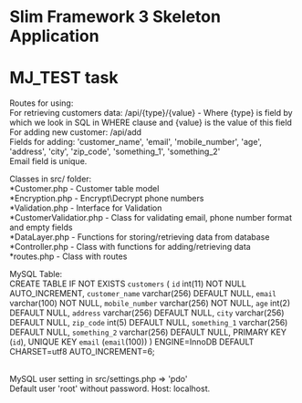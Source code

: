# Slim Framework 3 Skeleton Application
# MJ_TEST task

Routes for using:</br>
        For retrieving customers data: /api/{type}/{value} - Where {type} is field by which we look in SQL in WHERE clause and {value} is the value of this field</br>
        For adding new customer: /api/add</br>
                Fields for adding: 'customer_name', 'email', 'mobile_number', 'age', 'address', 'city', 'zip_code', 'something_1', 'something_2'</br>
                Email field is unique.</br>

Classes in src/ folder:</br>
        *Customer.php   - Customer table model</br>
        *Encryption.php - Encrypt\Decrypt phone numbers</br>
        *Validation.php - Interface for Validation</br>
        *CustomerValidatior.php - Class for validating email, phone number format and empty fields</br>
        *DataLayer.php  - Functions for storing/retrieving data from database</br>
        *Controller.php - Class with functions for adding/retrieving data</br>
        *routes.php - Class with routes</br>


MySQL Table:</br>
        CREATE TABLE IF NOT EXISTS `customers` (
          `id` int(11) NOT NULL AUTO_INCREMENT,
          `customer_name` varchar(256) DEFAULT NULL,
          `email` varchar(100) NOT NULL,
          `mobile_number` varchar(256) NOT NULL,
          `age` int(2) DEFAULT NULL,
          `address` varchar(256) DEFAULT NULL,
          `city` varchar(256) DEFAULT NULL,
          `zip_code` int(5) DEFAULT NULL,
          `something_1` varchar(256) DEFAULT NULL,
          `something_2` varchar(256) DEFAULT NULL,
          PRIMARY KEY (`id`),
          UNIQUE KEY `email` (`email`(100))
        ) ENGINE=InnoDB  DEFAULT CHARSET=utf8 AUTO_INCREMENT=6;

</br>
        MySQL user setting in src/settings.php => 'pdo'</br>
        Default user 'root' without password. Host: localhost.</br>

